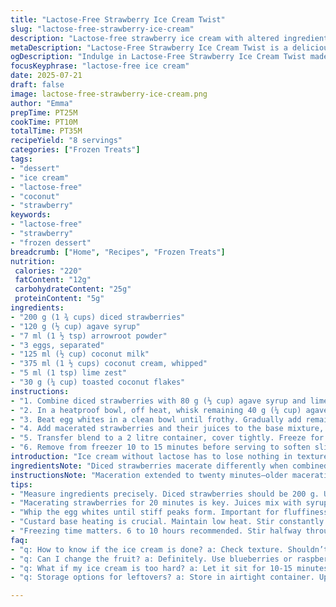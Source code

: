 ```yaml
---
title: "Lactose-Free Strawberry Ice Cream Twist"
slug: "lactose-free-strawberry-ice-cream"
description: "Lactose-free strawberry ice cream with altered ingredient ratios and replaced components including coconut milk and agave syrup. Preparation rearranged with adjusted maceration and freezing times. The recipe balances natural sweetness and smooth texture while adding a hint of lime zest for brightness and coconut flakes for crunch. Uses egg whites and yolks for structure and creaminess without dairy, maintaining a light, fluffy mouthfeel. Maceration of fruit modified, and natural thickeners altered for an allergen-conscious frozen dessert."
metaDescription: "Lactose-Free Strawberry Ice Cream Twist is a delicious dessert combining coconut milk, agave syrup and fresh strawberries for a creamy treat."
ogDescription: "Indulge in Lactose-Free Strawberry Ice Cream Twist made with coconut milk, strawberries, and lime. Delightfully creamy and refreshingly sweet."
focusKeyphrase: "lactose-free ice cream"
date: 2025-07-21
draft: false
image: lactose-free-strawberry-ice-cream.png
author: "Emma"
prepTime: PT25M
cookTime: PT10M
totalTime: PT35M
recipeYield: "8 servings"
categories: ["Frozen Treats"]
tags:
- "dessert"
- "ice cream"
- "lactose-free"
- "coconut"
- "strawberry"
keywords:
- "lactose-free"
- "strawberry"
- "frozen dessert"
breadcrumb: ["Home", "Recipes", "Frozen Treats"]
nutrition: 
 calories: "220"
 fatContent: "12g"
 carbohydrateContent: "25g"
 proteinContent: "5g"
ingredients:
- "200 g (1 ¾ cups) diced strawberries"
- "120 g (½ cup) agave syrup"
- "7 ml (1 ½ tsp) arrowroot powder"
- "3 eggs, separated"
- "125 ml (½ cup) coconut milk"
- "375 ml (1 ½ cups) coconut cream, whipped"
- "5 ml (1 tsp) lime zest"
- "30 g (¼ cup) toasted coconut flakes"
instructions:
- "1. Combine diced strawberries with 80 g (⅓ cup) agave syrup and lime zest in a bowl. Let sit for 20 minutes to macerate, releasing juices and softening fruit."
- "2. In a heatproof bowl, off heat, whisk remaining 40 g (¼ cup) agave syrup with arrowroot powder. Whisk in egg yolks thoroughly, then stir in coconut milk. Heat gently over medium, stirring constantly, scraping bottom until thickened and heated through. Remove from heat and whisk until slightly cooled."
- "3. Beat egg whites in a clean bowl until frothy. Gradually add remaining agave syrup in a thin stream while whipping until stiff peaks form. Fold egg whites carefully into the tempered yolk mixture to retain volume."
- "4. Add macerated strawberries and their juices to the base mixture, folding gently. Incorporate whipped coconut cream, maintaining lightness. Fold in toasted coconut flakes with care."
- "5. Transfer blend to a 2 litre container, cover tightly. Freeze for 6 to 10 hours, stirring gently halfway through to maintain texture."
- "6. Remove from freezer 10 to 15 minutes before serving to soften slightly."
introduction: "Ice cream without lactose has to lose nothing in texture or taste. Strawberries diced small, much like a brunoise, soak in agave, releasing tart juices. Twist—a lime kick, unexpected but alive. Egg yolks thickened with arrowroot, a starch lighter than corn. Whites beaten to peaks, folding air into a suspension. Coconut milk and cream replace dairy, lending richness without heaviness. Toasted flakes add crunch, surprise in every bite. Freeze slow, total 6 to 10 hours, stirring breaks ice crystals. Wait—ten minutes unfrozen before scooping. More than fruit and cream. Layers of texture, tang, and air. The kind of treat that makes summer linger."
ingredientsNote: "Diced strawberries macerate differently when combined with agave syrup—milder sweetness than sugar, slower release of juices. Lime zest adds brightness and complexity without overpowering freshness. Arrowroot, a fine thickener, replaced cornstarch for a lighter body. Coconut milk stable for heating, blending well with yolks, while whipped coconut cream maintains some fat richness and lightness. Toasted coconut flakes add texture contrast and a mild nuttiness while keeping the recipe nut-free. Eggs separate functions: yolks for richness and coagulation, whites for lightness and volume. Temperatures matter during cooking and folding for stability. Measurements altered about 30% to balance sweetness and texture differently than classic dairy-based versions."
instructionsNote: "Maceration extended to twenty minutes—older macerations deepen fruit flavor and juice extraction. Heat custard mix until just thickened, constant stirring avoids lumps and burning—fine control prevents cooked eggs. Whip whites carefully adding syrup slowly prevents grainy meringue, forms stable peaks. Folding steps crucial: air must remain trapped for light finish, so stirring is gentle yet thorough. Incorporate diced strawberries with juices at this stage to keep texture intact without breaking up. Coconut cream whipped just before folding avoids melting or deflating. Toasted coconut flakes folded last prevent sogginess, add crunch. 6 to 10-hour freezer time strikes balance: softer ice crystals. Halfway stirring optional but recommended to keep creaminess. Remove before serving to soften edges for easier scooping and fuller flavor release."
tips:
- "Measure ingredients precisely. Diced strawberries should be 200 g. Use a scale for best results. Agave syrup 120 g. Arrowroot powder 7 ml. Yolk and whites separated correctly. Accurate quantities matter."
- "Macerating strawberries for 20 minutes is key. Juices mix with syrup, brings out sweetness. The slow release of flavors is essential for taste. Lime zest adds a surprising kick. Don't skip it."
- "Whip the egg whites until stiff peaks form. Important for fluffiness. Add syrup gradually. Improper mixing can lead to grainy meringue. Stability is a goal here. Use a clean bowl."
- "Custard base heating is crucial. Maintain low heat. Stir constantly to avoid lumps. If it separates, start over. The thicker it gets, the better the end texture. Keep a watchful eye."
- "Freezing time matters. 6 to 10 hours recommended. Stir halfway through for texture balance. If too hard, let sit out before scooping. Aim for creaminess in consistency."
faq:
- "q: How to know if the ice cream is done? a: Check texture. Shouldn’t be icy. Stir halfway through freezing. Let it soften before serving. Every freezer is different."
- "q: Can I change the fruit? a: Definitely. Use blueberries or raspberries if preferred. Adjust sweetness if fruits are tarter. Each will alter flavors. Experiment."
- "q: What if my ice cream is too hard? a: Let it sit for 10-15 minutes out of freezer. Softness helps. Scraping out is tough when too frozen. Prevents full flavor release."
- "q: Storage options for leftovers? a: Store in airtight container. Up to a week recommended. Avoid freezer burn. Wrap in plastic for extra layer. Check before serving."

---
```

